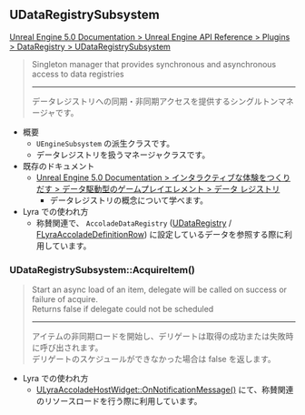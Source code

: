 ## UDataRegistrySubsystem

[Unreal Engine 5.0 Documentation > Unreal Engine API Reference > Plugins > DataRegistry > UDataRegistrySubsystem](https://docs.unrealengine.com/5.0/en-US/API/Plugins/DataRegistry/UDataRegistrySubsystem/)

> Singleton manager that provides synchronous and asynchronous access to data registries  
> 
> ----
> データレジストリへの同期・非同期アクセスを提供するシングルトンマネージャです。  

* 概要
	* `UEngineSubsystem` の派生クラスです。
	* データレジストリを扱うマネージャクラスです。
* 既存のドキュメント
	* [Unreal Engine 5.0 Documentation > インタラクティブな体験をつくりだす > データ駆動型のゲームプレイエレメント > データ レジストリ]
		* データレジストリの概念について学べます。
* Lyra での使われ方
	* 称賛関連で、 `AccoladeDataRegistry` ([UDataRegistry] / [FLyraAccoladeDefinitionRow]) に設定しているデータを参照する際に利用しています。

### UDataRegistrySubsystem::AcquireItem()

> Start an async load of an item, delegate will be called on success or failure of acquire.  
> Returns false if delegate could not be scheduled
> 
> ----
> アイテムの非同期ロードを開始し、デリゲートは取得の成功または失敗時に呼び出されます。  
> デリゲートのスケジュールができなかった場合は false を返します。  

* Lyra での使われ方
	* [ULyraAccoladeHostWidget::OnNotificationMessage()] にて、称賛関連のリソースロードを行う際に利用しています。


<!--- ページ内のリンク --->

<!--- 自前の画像へのリンク --->

<!--- generated --->
[FLyraAccoladeDefinitionRow]: ../../Lyra/GameplayMessageAccolade/FLyraAccoladeDefinitionRow.md#flyraaccoladedefinitionrow
[ULyraAccoladeHostWidget::OnNotificationMessage()]: ../../Lyra/GameplayMessageAccolade/ULyraAccoladeHostWidget.md#ulyraaccoladehostwidgetonnotificationmessage
[UDataRegistry]: ../../UE/DataRegistry/UDataRegistry.md#udataregistry
[Unreal Engine 5.0 Documentation > インタラクティブな体験をつくりだす > データ駆動型のゲームプレイエレメント > データ レジストリ]: https://docs.unrealengine.com/5.0/ja/data-registries-in-unreal-engine/
